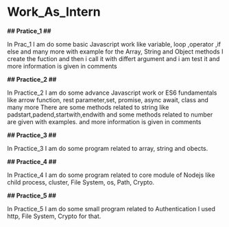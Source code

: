 # Work_As_Intern

**## Pratice_1 ##**

In Prac_1 I am do some basic Javascript work like variable, loop ,operator ,if else and many more with example
for the Array, String and Object methods I create the fuction and then i call it with differt argument and i am test it
and more information is given in comments

**## Practice_2 ##**

In Practice_2 I am do some advance Javascript work or ES6 fundamentals like arrow function, rest parameter,set, promise, async await, class and many more
There are some methods related to string like padstart,padend,startwith,endwith and some methods related to number are given with examples.
and more information is given in comments

**## Practice_3 ##**

In Practice_3 I am do some program related to array, string and obects.

**## Practice_4 ##**

In Practice_4 I am do some program related to core module of Nodejs like child process, cluster, File System, os, Path, Crypto.

**## Practice_5 ##**

In Practice_5 I am do some small program related to Authentication I used http, File System, Crypto for that.

